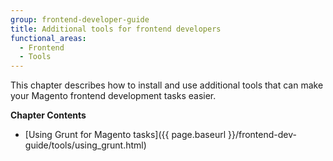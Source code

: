 ```yaml
---
group: frontend-developer-guide
title: Additional tools for frontend developers
functional_areas:
  - Frontend
  - Tools
---
```


This chapter describes how to install and use additional tools that can make your Magento frontend development tasks easier.

**Chapter Contents**

-  [Using Grunt for Magento tasks]({{ page.baseurl }}/frontend-dev-guide/tools/using_grunt.html)
